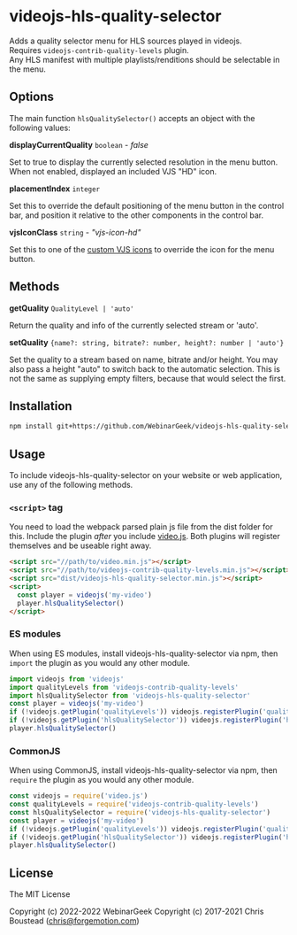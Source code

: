 # videojs-hls-quality-selector

Adds a quality selector menu for HLS sources played in videojs.  
Requires `videojs-contrib-quality-levels` plugin.  
Any HLS manifest with multiple playlists/renditions should be selectable in the menu.

## Options

The main function `hlsQualitySelector()` accepts an object with the following values:

**displayCurrentQuality** `boolean` - _false_

Set to true to display the currently selected resolution in the menu button.
When not enabled, displayed an included VJS "HD" icon.

**placementIndex** `integer`

Set this to override the default positioning of the menu button in the control bar,
and position it relative to the other components in the control bar.

**vjsIconClass** `string` - _"vjs-icon-hd"_

Set this to one of the [custom VJS icons](https://videojs.github.io/font/) to override the icon for the menu button.

## Methods

**getQuality** `QualityLevel | 'auto'`

Return the quality and info of the currently selected stream or 'auto'.

**setQuality** `{name?: string, bitrate?: number, height?: number | 'auto'}`

Set the quality to a stream based on name, bitrate and/or height.
You may also pass a height "auto" to switch back to the automatic selection.
This is not the same as supplying empty filters, because that would select the first.

## Installation

```sh
npm install git+https://github.com/WebinarGeek/videojs-hls-quality-selector.git
```

## Usage

To include videojs-hls-quality-selector on your website or web application, use any of the following methods.

### `<script>` tag

You need to load the webpack parsed plain js file from the dist folder for this.
Include the plugin _after_ you include [video.js](https://videojs.com).
Both plugins will register themselves and be useable right away.

```html
<script src="//path/to/video.min.js"></script>
<script src="//path/to/videojs-contrib-quality-levels.min.js"></script>
<script src="dist/videojs-hls-quality-selector.min.js"></script>
<script>
  const player = videojs('my-video')
  player.hlsQualitySelector()
</script>
```

### ES modules

When using ES modules, install videojs-hls-quality-selector via npm,
then `import` the plugin as you would any other module.

```js
import videojs from 'videojs'
import qualityLevels from 'videojs-contrib-quality-levels'
import hlsQualitySelector from 'videojs-hls-quality-selector'
const player = videojs('my-video')
if (!videojs.getPlugin('qualityLevels')) videojs.registerPlugin('qualityLevels', qualityLevels)
if (!videojs.getPlugin('hlsQualitySelector')) videojs.registerPlugin('hlsQualitySelector', hlsQualitySelector)
player.hlsQualitySelector()
```

### CommonJS

When using CommonJS, install videojs-hls-quality-selector via npm,
then `require` the plugin as you would any other module.

```js
const videojs = require('video.js')
const qualityLevels = require('videojs-contrib-quality-levels')
const hlsQualitySelector = require('videojs-hls-quality-selector')
const player = videojs('my-video')
if (!videojs.getPlugin('qualityLevels')) videojs.registerPlugin('qualityLevels', qualityLevels)
if (!videojs.getPlugin('hlsQualitySelector')) videojs.registerPlugin('hlsQualitySelector', hlsQualitySelector)
player.hlsQualitySelector()
```

## License

The MIT License

Copyright (c) 2022-2022 WebinarGeek
Copyright (c) 2017-2021 Chris Boustead (chris@forgemotion.com)
